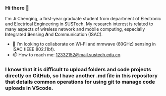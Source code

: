 ### Hi there 👋
I'm Ji Chenqing, a first-year graduate student from department of Electronic and Electrical Engineering in SUSTech. My research interest is related to many aspects of wireless network and mobile computing, especially **I**ntegrated **S**ensing **A**nd **C**ommunication (ISAC).

- 👯 I’m looking to collaborate on Wi-Fi and mmwave (60GHz) sensing in ISAC (IEEE 802.11bf).
- 📫 How to reach me: 12332152@mail.sustech.edu.cn

### I know that it is difficult to upload folders and code projects directly on GitHub, so I have another .md file in this repository that details common operations for using git to manage code uploads in VScode.
